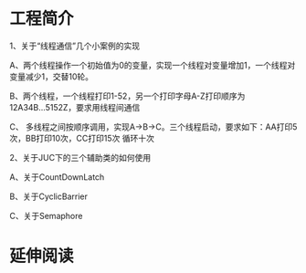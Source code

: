 # 工程简介
1、关于“线程通信”几个小案例的实现

  A、两个线程操作一个初始值为0的变量，实现一个线程对变量增加1，一个线程对变量减少1，交替10轮。
  
  B、两个线程，一个线程打印1-52，另一个打印字母A-Z打印顺序为12A34B...5152Z，要求用线程间通信
  
  C、 多线程之间按顺序调用，实现A->B->C。三个线程启动，要求如下：AA打印5次，BB打印10次，CC打印15次  循环十次
  
2、关于JUC下的三个辅助类的如何使用

  A、关于CountDownLatch
  
  B、关于CyclicBarrier
  
  C、关于Semaphore
  
  
# 延伸阅读

